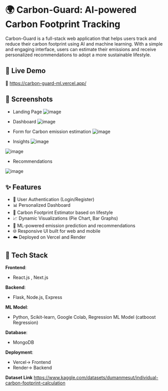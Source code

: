 # 🌍 Carbon-Guard: AI-powered Carbon Footprint Tracking

Carbon-Guard is a full-stack web application that helps users track and reduce their carbon footprint using AI and machine learning. With a simple and engaging interface, users can estimate their emissions and receive personalized recommendations to adopt a more sustainable lifestyle.

## 🚀 Live Demo

🔗 https://carbon-guard-ml.vercel.app/

## 📸 Screenshots
- Landing Page
![image](https://github.com/user-attachments/assets/e24c7162-6ab9-4b39-8d87-06fdee1bf6f8)

- Dashboard
![image](https://github.com/user-attachments/assets/d6ab7715-66f7-4b78-a51b-01ac05306e7d)

- Form for Carbon emission estimation
![image](https://github.com/user-attachments/assets/64d7077d-b629-422b-a907-91aa758c034c)

- Insights 
![image](https://github.com/user-attachments/assets/0a04ba9f-abd9-47c0-a3aa-65e33e9fb980)

![image](https://github.com/user-attachments/assets/e11dcfd4-6ba3-4422-8453-8909fab3e12c)

- Recommendations 

![image](https://github.com/user-attachments/assets/d42206d6-ad7b-47ef-9c2d-20cd7658b5a6)



## ✨ Features

- 🔐 User Authentication (Login/Register)
- 📊 Personalized Dashboard
- 🧮 Carbon Footprint Estimator based on lifestyle
- 📈 Dynamic Visualizations (Pie Chart, Bar Graphs)
- 🤖 ML-powered emission prediction and recommendations
- 🌐 Responsive UI built for web and mobile
- ☁️ Deployed on Vercel and Render

## 🧠 Tech Stack

**Frontend**:
- React.js , Next.js

**Backend**:
- Flask, Node.js, Express

**ML Model**:
- Python, Scikit-learn, Google Colab,  Regression ML Model (catboost Regression)

**Database**:
- MongoDB

**Deployment**:
- Vercel-> Frontend
- Render-> Backend

**Dataset Link**
https://www.kaggle.com/datasets/dumanmesut/individual-carbon-footprint-calculation



